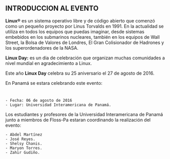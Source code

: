## INTRODUCCION AL EVENTO ##

**Linux®** es un sistema operativo libre y de código abierto que comenzó como un pequeño proyecto por Linus Torvalds en 1991. En la actualidad se utiliza en todos los equipos que puedas imaginar, desde sistemas embebidos en los submarinos nucleares, también en los equipos de Wall Street, la Bolsa de  Valores de Londres, El Gran Colisionador de Hadrones y los superordenadores de la NASA.


**Linux Day:** es un dia de celebración que organizan muchas comunidades a nivel mundial en agradecimiento a Linux. 

Este año **Linux Day** celebra su 25 aniversario el 27 de agosto de 2016.

En Panamá se estara celebrando este evento:

#
	- Fecha: 06 de agosto de 2016
	- Lugar: Universidad Interamericana de Panamá.

Los estudiantes y profesores de la Universidad Interamericana de Panamá junto a  miembros de Floss-Pa estaran coordinando la realización del evento:

	- Abdel Martínez
	- José Reyes.
	- Shelsy Chanis.
	- Maryon Torres.
	- Zahir Gudiño.
